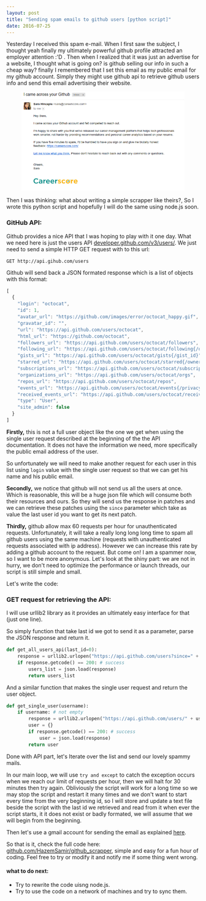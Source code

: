 ```yaml
---
layout: post
title: "Sending spam emails to github users [python script]"
date: 2016-07-25
---
```


Yesterday I received this spam e-mail. When I first saw the subject, I thought yeah finally my ultimately powerful github profile attracted an employer attention :'D . Then when I realized that it was just an advertise for a website, I thought what is going on? is github selling our info in such a cheap way? 
finally I remembered that I set this email as my public email for my github account. Simply they might use github api to retrieve github users info and send this email advertising their website.

<figure>
	<img src="/data/images/gihub_spam_email.png">
</figure>

Then I was thinking: what about writing a simple scrapper like theirs?, So I wrote this python script and hopefully I will do the same using node.js soon.


### GitHub API:

Github provides a nice API that I was hoping to play with it one day. What we need here is just the users API [developer.github.com/v3/users/](https://developer.github.com/v3/users/). We just need to send a simple HTTP GET request with to this url:

```
GET http://api.gihub.com/users
```

Github will send back a JSON formated response which is a list of objects with this format:

```javascript
[
  {
    "login": "octocat",
    "id": 1,
    "avatar_url": "https://github.com/images/error/octocat_happy.gif",
    "gravatar_id": "",
    "url": "https://api.github.com/users/octocat",
    "html_url": "https://github.com/octocat",
    "followers_url": "https://api.github.com/users/octocat/followers",
    "following_url": "https://api.github.com/users/octocat/following{/other_user}",
    "gists_url": "https://api.github.com/users/octocat/gists{/gist_id}",
    "starred_url": "https://api.github.com/users/octocat/starred{/owner}{/repo}",
    "subscriptions_url": "https://api.github.com/users/octocat/subscriptions",
    "organizations_url": "https://api.github.com/users/octocat/orgs",
    "repos_url": "https://api.github.com/users/octocat/repos",
    "events_url": "https://api.github.com/users/octocat/events{/privacy}",
    "received_events_url": "https://api.github.com/users/octocat/received_events",
    "type": "User",
    "site_admin": false
  }
]
```

**Firstly,** this is not a full user object like the one we get when using the single user request described at the beginning of the the API documentation. It does not have the information we need, more specifically the public email address of the user.

So unfortunately we will need to make another request for each user in this list using `login` value with the single user request so that we can get his name and his public email.

**Secondly,** we notice that github will not send us all the users at once. Which is reasonable, this will be a huge json file which will consume both their resources and ours. So they will send us the response in patches and we can retrieve these patches using the `since` parameter which take as value the last user id you want to get its next patch.

**Thirdly,** github allow max 60 requests per hour for unauthenticated requests. Unfortunately, it will take a really long long long time to spam all github users using the same machine (requests with unauthenticated requests associated with ip address). However we can increase this rate by adding a github account to the request. But come on! I am a spammer now, so I want to be more anonymous. Let's look at the shiny part: we are not in hurry, we don't need to optimize the performance or launch threads, our script is still simple and small.

Let's write the code:

### GET request for retrieving the API:

I will use urllib2 library as it provides an ultimately easy interface for that (just one line).

So simply function that take last id we got to send it as a parameter, parse the JSON response and return it.

``` python
def get_all_users_api(last_id=0):
	response = urllib2.urlopen("https://api.github.com/users?since=" + str(last_id))
	if response.getcode() == 200: # success
		users_list = json.load(response)
		return users_list
```
And a similar function that makes the single user request and return the user object.

``` python
def get_single_user(username):
	if username: # not empty
		response = urllib2.urlopen("https://api.github.com/users/" + username)
		user = {}
		if response.getcode() == 200: # success
			user = json.load(response)
		return user
```

Done with API part, let's Iterate over the list and send our lovely spammy mails.

In our main loop, we will use `try and except` to catch the exception occurs when we reach our limit of requests per hour, then we will halt for 30 minutes then try again. Obliviously the script will work for a long time so we may stop the script and restart it many times and we don't want to start every time from the very beginning id, so I will store and update a text file beside the script with the last id we retrieved and read from it when ever the script starts, it it does not exist or badly formated, we will assume that we will begin from the beginning.

Then let's use a gmail account for sending the email as explained [here](http://stackabuse.com/how-to-send-emails-with-gmail-using-python/).

So that is it, check the full code here: [github.com/HazemSamir/github_scrapper](https://github.com/HazemSamir/github_scrapper), simple and easy for a fun hour of coding. Feel free to try or modify it and notify me if some thing went wrong.

#### what to do next:

- Try to rewrite the code uisng node.js.
- Try to use the code on a network of machines and try to sync them.
